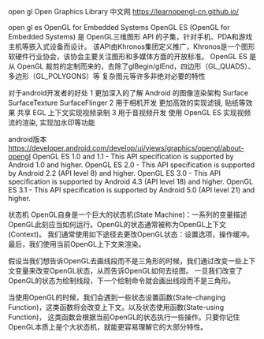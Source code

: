 open gl     Open Graphics Library
中文网
https://learnopengl-cn.github.io/

open gl es      OpenGL for Embedded Systems
OpenGL ES (OpenGL for Embedded Systems) 是 OpenGL三维图形 API 的子集，针对手机、PDA和游戏主机等嵌入式设备而设计。
  该API由Khronos集团定义推广，Khronos是一个图形软硬件行业协会，该协会主要关注图形和多媒体方面的开放标准。
OpenGL ES 是从 OpenGL 裁剪的定制而来的，去除了glBegin/glEnd，四边形（GL_QUADS）、多边形（GL_POLYGONS）等
  复杂图元等许多非绝对必要的特性

对于android开发者的好处
1 更加深入的了解 Android 的图像渲染架构
Surface
SurfaceTexture
SurfaceFlinger
2 用于相机开发
更加高效的实现滤镜, 贴纸等效果
共享 EGL 上下文实现视频录制
3 用于音视频开发
使用 OpenGL ES 实现视频流的渲染, 实现加水印等功能

android版本
https://developer.android.com/develop/ui/views/graphics/opengl/about-opengl
OpenGL ES 1.0 and 1.1 - This API specification is supported by Android 1.0 and higher.
OpenGL ES 2.0 - This API specification is supported by Android 2.2 (API level 8) and higher.
OpenGL ES 3.0 - This API specification is supported by Android 4.3 (API level 18) and higher.
OpenGL ES 3.1 - This API specification is supported by Android 5.0 (API level 21) and higher.


状态机
OpenGL自身是一个巨大的状态机(State Machine)：一系列的变量描述OpenGL此刻应当如何运行。OpenGL的状态通常被称为OpenGL上下文(Context)。
   我们通常使用如下途径去更改OpenGL状态：设置选项，操作缓冲。最后，我们使用当前OpenGL上下文来渲染。

假设当我们想告诉OpenGL去画线段而不是三角形的时候，我们通过改变一些上下文变量来改变OpenGL状态，从而告诉OpenGL如何去绘图。
一旦我们改变了OpenGL的状态为绘制线段，下一个绘制命令就会画出线段而不是三角形。

当使用OpenGL的时候，我们会遇到一些状态设置函数(State-changing Function)，这类函数将会改变上下文。以及状态使用函数(State-using Function)，
   这类函数会根据当前OpenGL的状态执行一些操作。只要你记住OpenGL本质上是个大状态机，就能更容易理解它的大部分特性。